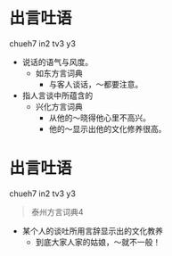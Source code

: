 # 出言吐语
chueh7 in2 tv3 y3
+ 说话的语气与风度。
  * 如东方言词典
    - 与客人谈话，～都要注意。
+ 指人言谈中所蕴含的
  * 兴化方言词典
    - 从他的～晓得他心里不高兴。
    - 他的～显示出他的文化修养很高。

# 出言吐语
chueh7 in2 tv3 y3
> 泰州方言词典4
- 某个人的谈吐所用言辞显示出的文化教养
  - 到底大家人家的姑娘，～就不一般！
